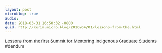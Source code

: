 ```yaml
---
layout: post
microblog: true
audio: 
date: 2018-03-31 16:50:32 -0800
guid: http://kerim.micro.blog/2018/04/01/lessons-from-the.html
---
```

[Lessons from the first Summit for Mentoring Indigenous Graduate Students](http://www.universityaffairs.ca/career-advice/career-advice-article/lessons-first-summit-mentoring-indigenous-graduate-students/) #dendum 
